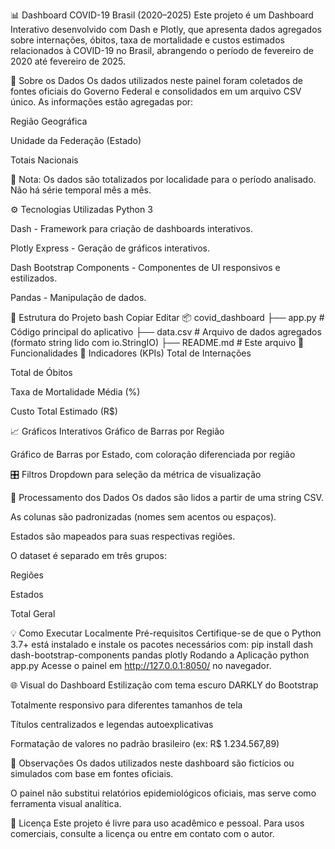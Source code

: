 📊 Dashboard COVID-19 Brasil (2020–2025)
Este projeto é um Dashboard Interativo desenvolvido com Dash e Plotly, que apresenta dados agregados sobre internações, óbitos, taxa de mortalidade e custos estimados relacionados à COVID-19 no Brasil, abrangendo o período de fevereiro de 2020 até fevereiro de 2025.

🧾 Sobre os Dados
Os dados utilizados neste painel foram coletados de fontes oficiais do Governo Federal e consolidados em um arquivo CSV único. As informações estão agregadas por:

Região Geográfica

Unidade da Federação (Estado)

Totais Nacionais

📌 Nota: Os dados são totalizados por localidade para o período analisado. Não há série temporal mês a mês.

⚙️ Tecnologias Utilizadas
Python 3

Dash - Framework para criação de dashboards interativos.

Plotly Express - Geração de gráficos interativos.

Dash Bootstrap Components - Componentes de UI responsivos e estilizados.

Pandas - Manipulação de dados.

📁 Estrutura do Projeto
bash
Copiar
Editar
📦 covid_dashboard
├── app.py                 # Código principal do aplicativo
├── data.csv               # Arquivo de dados agregados (formato string lido com io.StringIO)
├── README.md              # Este arquivo
📌 Funcionalidades
🔢 Indicadores (KPIs)
Total de Internações

Total de Óbitos

Taxa de Mortalidade Média (%)

Custo Total Estimado (R$)

📈 Gráficos Interativos
Gráfico de Barras por Região

Gráfico de Barras por Estado, com coloração diferenciada por região

🎛️ Filtros
Dropdown para seleção da métrica de visualização

🧮 Processamento dos Dados
Os dados são lidos a partir de uma string CSV.

As colunas são padronizadas (nomes sem acentos ou espaços).

Estados são mapeados para suas respectivas regiões.

O dataset é separado em três grupos:

Regiões

Estados

Total Geral

💡 Como Executar Localmente
Pré-requisitos
Certifique-se de que o Python 3.7+ está instalado e instale os pacotes necessários com:
pip install dash dash-bootstrap-components pandas plotly
Rodando a Aplicação
python app.py
Acesse o painel em http://127.0.0.1:8050/ no navegador.

🌐 Visual do Dashboard
Estilização com tema escuro DARKLY do Bootstrap

Totalmente responsivo para diferentes tamanhos de tela

Títulos centralizados e legendas autoexplicativas

Formatação de valores no padrão brasileiro (ex: R$ 1.234.567,89)

📌 Observações
Os dados utilizados neste dashboard são fictícios ou simulados com base em fontes oficiais.

O painel não substitui relatórios epidemiológicos oficiais, mas serve como ferramenta visual analítica.

📄 Licença
Este projeto é livre para uso acadêmico e pessoal. Para usos comerciais, consulte a licença ou entre em contato com o autor.

